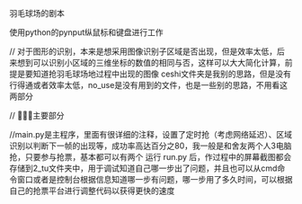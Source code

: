 羽毛球场的剧本

使用python的pynput纵鼠标和键盘进行工作

// 对于图形的识别，本来是想采用图像识别子区域是否出现，但是效率太低，后来想到可以识别小区域的三维坐标的数值的相同与否，这样可以大大简化计算，前提是要知道抢羽毛球场地过程中出现的图像 ceshi文件夹是我别的思路，但是没有行得通或者效率太低，no_use是没有用到的文件，也是一些别的思路，不用看这两部分

// 🔺🔺🔺主要部分

//main.py是主程序，里面有很详细的注释，设置了定时抢（考虑网络延迟）、区域识别以判断下一帧的出现等，成功率高达百分之80，我一般是和舍友两个人3电脑抢，只要参与抢票，基本都可以有两个 运行 run.py 后，作过程中的屏幕截图都会存储到2_tu文件夹中，用于调试知道自己哪一步出了问题，并且也可以从cmd命令窗口或者是控制台根据信息知道哪一步有问题，哪一步用了多久时间，可以根据自己的抢票平台进行调整代码以获得更快的速度
